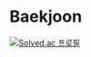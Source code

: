 # Baekjoon
[![Solved.ac 프로필](http://mazassumnida.wtf/api/v2/generate_badge?boj=akfnsnsk)](https://solved.ac/akfnsnsk)
